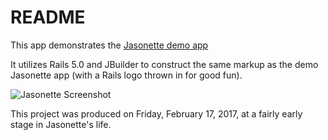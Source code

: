 # README

This app demonstrates the [Jasonette demo app](https://medium.freecodecamp.com/how-to-build-cross-platform-mobile-apps-using-nothing-more-than-a-json-markup-f493abec1873#.3cgbjzx0t)

It utilizes Rails 5.0 and JBuilder to construct the same markup as the demo Jasonette app (with a Rails logo thrown in for good fun).

![Jasonette Screenshot](https://github.com/mwlang/jasonette-rails-demo/blob/master/public/images/ios-rails-screenshot.png)

This project was produced on Friday, February 17, 2017, at a fairly early stage in Jasonette's life.
